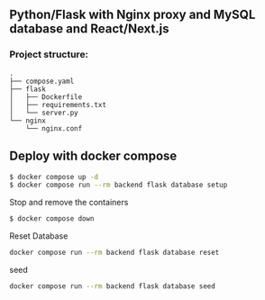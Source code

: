 ## Python/Flask with Nginx proxy and MySQL database and React/Next.js


### Project structure:
```
.
├── compose.yaml
├── flask
│   ├── Dockerfile
│   ├── requirements.txt
│   └── server.py
└── nginx
    └── nginx.conf

```


## Deploy with docker compose

```bash
$ docker compose up -d
$ docker compose run --rm backend flask database setup
```


Stop and remove the containers
```bash
$ docker compose down
```


Reset Database

```bash
docker compose run --rm backend flask database reset
```

seed

```bash
docker compose run --rm backend flask database seed
```